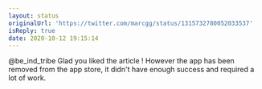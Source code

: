 ```yaml
---
layout: status
originalUrl: 'https://twitter.com/marcgg/status/1315732780052033537'
isReply: true
date: 2020-10-12 19:15:14
---
```


@be_ind_tribe Glad you liked the article ! However the app has been removed from the app store, it didn't have enough success and required a lot of work.
